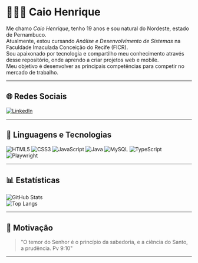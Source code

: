 # 👨🏻‍💻 Caio Henrique

Me chamo *Caio Henrique*, tenho 19 anos e sou natural do Nordeste, estado de Pernambuco.  
Atualmente, estou cursando *Análise e Desenvolvimento de Sistemas* na Faculdade Imaculada Conceição do Recife (FICR).  
Sou apaixonado por tecnologia e compartilho meu conhecimento através desse repositório, onde aprendo a criar projetos web e mobile.  
Meu objetivo é desenvolver as principais competências para competir no mercado de trabalho.

---

## 🌐 Redes Sociais

[![LinkedIn](https://img.shields.io/badge/-LinkedIn-0A66C2?style=for-the-badge&logo=linkedin&logoColor=white)](https://www.linkedin.com/in/caiohenrique030805/)

---

## 🤖 Linguagens e Tecnologias

![HTML5](https://img.shields.io/badge/HTML5-E34F26?style=for-the-badge&logo=html5&logoColor=white)
![CSS3](https://img.shields.io/badge/CSS3-1572B6?style=for-the-badge&logo=css3&logoColor=white)
![JavaScript](https://img.shields.io/badge/JavaScript-F7DF1E?style=for-the-badge&logo=javascript&logoColor=black)
![Java](https://img.shields.io/badge/Java-007396?style=for-the-badge&logo=java&logoColor=white)
![MySQL](https://img.shields.io/badge/MySQL-007396?style=for-the-badge&logo=mysql&logoColor=white)
![TypeScript](https://img.shields.io/badge/TypeScript-E34F26?style=for-the-badge&logo=typescript&logoColor=white)
![Playwright](https://img.shields.io/badge/Playwright-F7DF1E?style=for-the-badge&logo=playwright&logoColor=black)

---

## 📊 Estatísticas

![GitHub Stats](https://github-readme-stats.vercel.app/api?username=chsn24&show_icons=true&theme=tokyonight&include_all_commits=true&locale=pt-br)  
![Top Langs](https://github-readme-stats.vercel.app/api/top-langs/?username=chsn24&theme=tokyonight)

---

## 🚀 Motivação

> "O temor do Senhor é o princípio da sabedoria, e a ciência do Santo, a prudência. Pv 9:10"

---
